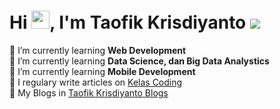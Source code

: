# Hi <img src='https://github.com/taofikkhris/taofikkris/blob/main/assets/Hi.gif' width='29' height='29' />, I'm Taofik Krisdiyanto ![](https://visitor-badge.glitch.me/badge?page_id=taofikkris.taofikkris)
🌱 I’m currently learning **Web Development**<br />
🌱 I’m currently learning **Data Science, dan Big Data Analystics**<br />
🌱 I’m currently learning **Mobile Development**<br />
📝 I regulary write articles on [Kelas Coding](https://www.kelas-coding.blogspot.com/)<br />
📝 My Blogs in [Taofik Krisdiyanto Blogs](https://taofikkris.blogspot.com/)<br />

<!--💬 Ask me about **Blogger (Google)**<br />
<div style='text-align:center'>
    <a href="#" title="Stats">
        <img height=175 align="center" src="https://github-readme-stats.vercel.app/api?username=taofikkris&show_icons=true&count_private=true&theme=gotham">
    </a>
    <a href="#" title="Stats">
        <img height=175 align="center" src="https://github-readme-stats.vercel.app/api/top-langs/?username=taofikkris&title_color=2aa889&text_color=99d1ce&icon_color=2bbc8a&bg_color=0c1014&langs_count=10&layout=compact" />
    </a>
</div>-->

